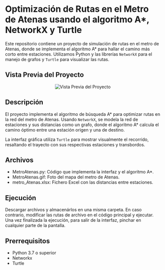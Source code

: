 # Optimización de Rutas en el Metro de Atenas usando el algoritmo A*, NetworkX y Turtle

Este repositorio contiene un proyecto de simulación de rutas en el metro de Atenas, donde se implementa el algoritmo A* para hallar el camino más corto entre estaciones. Utilizamos Python y las librerías `NetworkX` para el manejo de grafos y `Turtle` para visualizar las rutas.

## Vista Previa del Proyecto

<div align="center">
  <img src="https://i.giphy.com/media/v1.Y2lkPTc5MGI3NjExY3Z6Y2l5cjlvNWd2b3Zvc2NweTdzeTJlZTd1ejc4YXM3aGdycDQwcyZlcD12MV9pbnRlcm5hbF9naWZfYnlfaWQmY3Q9Zw/92MUpUDTCIKsdNUrBZ/giphy.gif" alt="Vista Previa del Proyecto">
</div>

## Descripción

El proyecto implementa el algoritmo de búsqueda A* para optimizar rutas en la red del metro de Atenas. Usando `NetworkX`, se modela la red de estaciones y sus distancias como un grafo, donde el algoritmo A* calcula el camino óptimo entre una estación origen y una de destino.

La interfaz gráfica utiliza `Turtle` para mostrar visualmente el recorrido, resaltando el trayecto con sus respectivas estaciones y transbordos.

## Archivos

- MetroAtenas.py: Código que implementa la interfaz y el algoritmo A*.
- MetroAtenas.gif: Foto del mapa del metro de Atenas.
- metro_Atenas.xlsx: Fichero Excel con las distancias entre estaciones.

## Ejecución
Descargar archivos y almacenárlos en una misma carpeta. En caso contrario, modificar las rutas de archivo en el código principal y ejecutar. Una vez finalizada la ejecución, para salir de la interfaz, pinchar en cualquier parte de la pantalla. 

## Prerrequisitos

- Python 3.7 o superior
- Networkx
- Turtle

